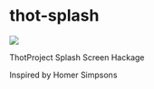 thot-splash
===========

<img src="https://raw2.github.com/episeclab/thot-splash/master/assets/screenshot.png" />

ThotProject Splash Screen Hackage

Inspired by Homer Simpsons
